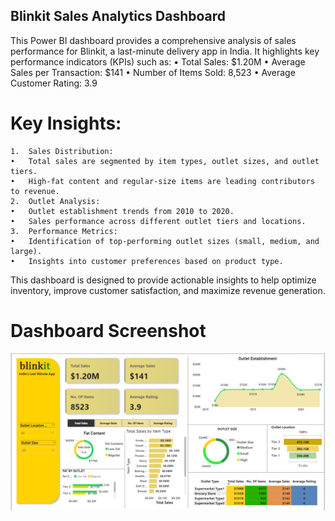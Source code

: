

## Blinkit Sales Analytics Dashboard

This Power BI dashboard provides a comprehensive analysis of sales performance for Blinkit, a last-minute delivery app in India. It highlights key performance indicators (KPIs) such as:
	•	Total Sales: $1.20M
	•	Average Sales per Transaction: $141
	•	Number of Items Sold: 8,523
	•	Average Customer Rating: 3.9

# Key Insights:
	1.	Sales Distribution:
	•	Total sales are segmented by item types, outlet sizes, and outlet tiers.
	•	High-fat content and regular-size items are leading contributors to revenue.
	2.	Outlet Analysis:
	•	Outlet establishment trends from 2010 to 2020.
	•	Sales performance across different outlet tiers and locations.
	3.	Performance Metrics:
	•	Identification of top-performing outlet sizes (small, medium, and large).
	•	Insights into customer preferences based on product type.

This dashboard is designed to provide actionable insights to help optimize inventory, improve customer satisfaction, and maximize revenue generation.
# Dashboard Screenshot
![blinkit Analysis](https://github.com/Deepikasept1995/blinkit-analysis/blob/main/Screenshot%202025-01-10%20154315.png?raw=true)
